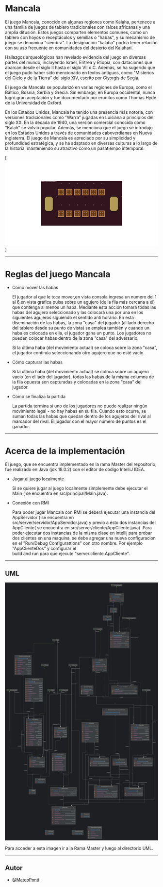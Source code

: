  # Mancala 



El juego Mancala, conocido en algunas regiones como Kalaha, pertenece a una familia de juegos de tablero tradicionales con raíces africanas y una amplia difusión. Estos juegos comparten elementos comunes, como un tablero con hoyos o receptáculos y semillas o "habas", y su mecanismo de juego se denomina "siembra". La designación "kalaha" podría tener relación con su uso frecuente en comunidades del desierto del Kalahari.

Hallazgos arqueológicos han revelado evidencia del juego en diversas partes del mundo, incluyendo Israel, Eritrea y Etiopía, con dataciones que abarcan desde el siglo II hasta el siglo VII d.C. Además, se ha sugerido que el juego pudo haber sido mencionado en textos antiguos, como "Misterios del Cielo y de la Tierra" del siglo XIV, escrito por Giyorgis de Segla.

El juego de Mancala se popularizó en varias regiones de Europa, como el Báltico, Bosnia, Serbia y Grecia. Sin embargo, en Europa occidental, nunca logró gran aceptación y fue documentado por eruditos como Thomas Hyde de la Universidad de Oxford.

En los Estados Unidos, Mancala ha tenido una presencia más notoria, con versiones tradicionales como "Warra" jugadas en Luisiana a principios del siglo XX. En la década de 1940, una versión comercial conocida como "Kalah" se volvió popular. Además, se menciona que el juego se introdujo en los Estados Unidos a través de comunidades caboverdianas en Nueva Inglaterra.
El juego de Mancala es apreciado por su simplicidad y profundidad estratégica, y se ha adaptado en diversas culturas a lo largo de la historia, manteniendo su atractivo como un pasatiempo intemporal.

[![image](https://github.com/MateoPonti/Mancala/blob/main/Mancala.png?raw=true)
]

------------------------------------------------------------------------------------------------

# Reglas del juego Mancala





  * Cómo mover las habas

     El jugador al que le toca mover,en vista consola ingresa un numero del 1 al 6,en vista gráfica pulsa sobre un agujero (de la fila más cercana a él) que contenga al menos un haba. Mediante esta acción tomará todas las habas del agujero seleccionado y las colocará una por una en los siguientes agujeros 
         siguiendo 
    el sentido anti horario. En esta diseminación de las habas, la zona "casa" del jugador (al lado derecho del tablero desde su punto de vista) se emplea también y cuando un haba es colocada en ella, el jugador gana un punto. Los jugadores no pueden colocar habas dentro de la zona "casa" del adversario. 
  
    Si la última haba (del movimiento actual) se coloca sobre la zona "casa", el jugador continúa seleccionando otro agujero que no esté vacío. 

* Cómo capturar las habas 

  Si la última haba (del movimiento actual) se coloca sobre un agujero vacío (en el lado del jugador), todas las habas de la misma columna de la fila opuesta son capturadas y colocadas en la zona "casa" del jugador. 
  



* Cómo se finaliza la partida 

  La partida termina si uno de los jugadores no puede realizar ningún movimiento legal - no hay habas en su fila. Cuando esto ocurre, se suman todas las habas que quedan dentro de los agujeros del rival al marcador del rival. El jugador con el mayor número de puntos es el ganador.





------------------------------------------------------------------------------------------------

# Acerca de la implementación

El juego, que se encuentra implementado en la rama Master del repositorio, fue realizado en Java (jdk 18.0.2) con el editor de código  IntelliJ IDEA.


* Jugar al juego localmente

  Si se quiere jugar al juego localmente simplemente debe ejecutar el Main ( se encuentra en src/principal/Main.java). 

* Conexión con RMI

  
  Para poder jugar Mancala con RMI se deberá ejecutar una instancia del AppServidor ( se encuentra en    
  src/server/servidor/AppServidor.java) y previo a ésto dos instancias del AppCliente( se encuentra en 
  src/server/cliente/AppCliente.java).
  Para poder ejecutar dos instancias de la misma clase en intellij para probar dos clientes en una maquina, se debe agregar 
  una nueva configuracion en el "Run/Debug Configurattions" con otro nombre. Por ejemplo "AppClienteDos" y configurar el    
  build and run para que ejecute "server.cliente.AppCliente".





-----------------------------------------------------------------------------------------------------------------------------

## UML




![UML](https://github.com/MateoPonti/Mancala/blob/main/DiagramaUML.png?raw=true)






Para acceder a esta imagen ir a la Rama Master y luego al directorio UML.






-----------------------------------------------------------------------------------------------------------------------------





## Autor


- [@MateoPonti](https://www.github.com/MateoPonti)


  


  



